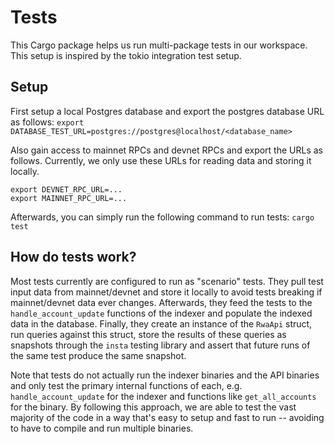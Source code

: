 # Tests

This Cargo package helps us run multi-package tests in our workspace. This setup is inspired by the tokio integration test setup.

## Setup

First setup a local Postgres database and export the postgres database URL as follows:
`export DATABASE_TEST_URL=postgres://postgres@localhost/<database_name>`

Also gain access to mainnet RPCs and devnet RPCs and export the URLs as follows. Currently,
we only use these URLs for reading data and storing it locally.

```
export DEVNET_RPC_URL=...
export MAINNET_RPC_URL=...
```

Afterwards, you can simply run the following command to run tests:
`cargo test`

## How do tests work?

Most tests currently are configured to run as "scenario" tests. They pull test input data from mainnet/devnet
and store it locally to avoid tests breaking if mainnet/devnet data ever changes. Afterwards, they feed
the tests to the `handle_account_update` functions of the indexer and populate
the indexed data in the database. Finally, they create an instance of the `RwaApi` struct, run queries against
this struct, store the results of these queries as snapshots through the `insta` testing library and assert that
future runs of the same test produce the same snapshot.

Note that tests do not actually run the indexer binaries and the API binaries and only test the primary internal functions
of each, e.g. `handle_account_update` for the indexer and functions like `get_all_accounts`
for the binary. By following this approach, we are able to test the vast majority of the code
in a way that's easy to setup and fast to run -- avoiding to have to compile and run multiple binaries.
